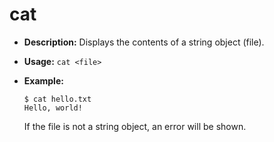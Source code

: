 # cat

- **Description:** Displays the contents of a string object (file).
- **Usage:** `cat <file>`
- **Example:**
  ```
  $ cat hello.txt
  Hello, world!
  ```

  If the file is not a string object, an error will be shown.

